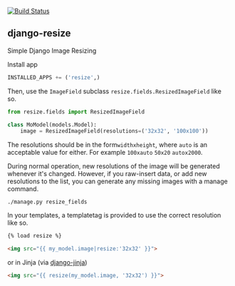 [![Build Status](https://travis-ci.org/defrex/django-resize.svg)](https://travis-ci.org/defrex/django-resize)

## django-resize

Simple Django Image Resizing

Install app
```python
INSTALLED_APPS += ('resize',)
```

Then, use the `ImageField` subclass `resize.fields.ResizedImageField` like so.
```python
from resize.fields import ResizedImageField

class MoModel(models.Model):
    image = ResizedImageField(resolutions=('32x32', '100x100'))
```
The resolutions should be in the form`widthxheight`, where `auto`
is an acceptable value for either. For example `100xauto` `50x20` `autox2000`.

During normal operation, new resolutions of the image will be generated
whenever it's changed. However, if you raw-insert data, or add new resolutions
to the list, you can generate any missing images with a manage command.
```shell
./manage.py resize_fields
```
In your templates, a templatetag is provided to use the correct resolution like so.
```html
{% load resize %}

<img src="{{ my_model.image|resize:'32x32' }}">
```
or in Jinja (via [django-jinja](http://django-jinja.readthedocs.org/en/latest/))
```html
<img src="{{ resize(my_model.image, '32x32') }}">
```

